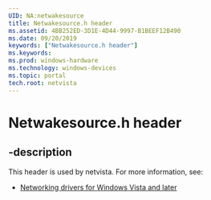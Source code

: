 ```yaml
---
UID: NA:netwakesource
title: Netwakesource.h header
ms.assetid: 4BB252ED-3D1E-4D44-9997-B1BEEF12B490
ms.date: 09/20/2019
keywords: ["Netwakesource.h header"]
ms.keywords: 
ms.prod: windows-hardware
ms.technology: windows-devices
ms.topic: portal
tech.root: netvista
---
```


# Netwakesource.h header


## -description


This header is used by netvista. For more information, see:

- [Networking drivers for Windows Vista and later](../_netvista/index.md)
